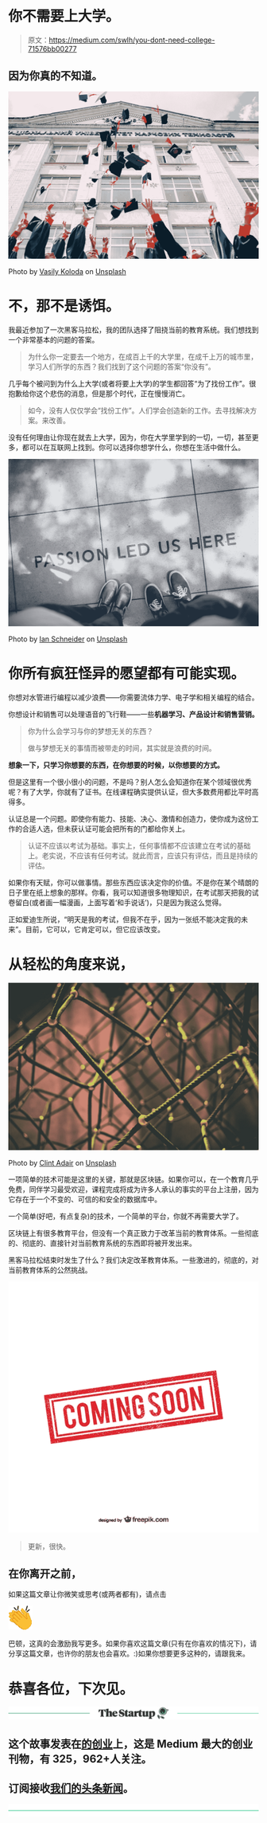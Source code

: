 # 你不需要上大学。

> 原文：<https://medium.com/swlh/you-dont-need-college-71576bb00277>

## 因为你真的不知道。

![](img/b48eb43f12d7a021f796869d5e4c3559.png)

Photo by [Vasily Koloda](https://unsplash.com/@napr0tiv?utm_source=medium&utm_medium=referral) on [Unsplash](https://unsplash.com?utm_source=medium&utm_medium=referral)

# 不，那不是诱饵。

我最近参加了一次黑客马拉松，我的团队选择了阻挠当前的教育系统。我们想找到一个非常基本的问题的答案。

> 为什么你一定要去一个地方，在成百上千的大学里，在成千上万的城市里，学习人们所学的东西？我们找到了这个问题的答案“你没有”。

几乎每个被问到为什么上大学(或者将要上大学)的学生都回答“为了找份工作”。很抱歉给你这个悲伤的消息，但是那个时代，正在慢慢消亡。

> 如今，没有人仅仅学会“找份工作”。人们学会创造新的工作。去寻找解决方案。来改善。

没有任何理由让你现在就去上大学，因为，你在大学里学到的一切，一切，甚至更多，都可以在互联网上找到。你可以选择你想学什么，你想在生活中做什么。

![](img/4fc713688c62f1c1675d778b80a7d544.png)

Photo by [Ian Schneider](https://unsplash.com/@goian?utm_source=medium&utm_medium=referral) on [Unsplash](https://unsplash.com?utm_source=medium&utm_medium=referral)

# 你所有疯狂怪异的愿望都有可能实现。

你想对水管进行编程以减少浪费——你需要流体力学、电子学和相关编程的结合。

你想设计和销售可以处理语音的飞行鞋——一些**机器学习、产品设计和销售营销。**

> 你为什么会学习与你的梦想无关的东西？
> 
> 做与梦想无关的事情而被带走的时间，其实就是浪费的时间。

**想象一下，只学习你想要的东西，在你想要的时候，以你想要的方式。**

但是这里有一个很小很小的问题，不是吗？别人怎么会知道你在某个领域很优秀呢？有了大学，你就有了证书。在线课程确实提供认证，但大多数费用都比平时高得多。

认证总是一个问题。即使你有能力、技能、决心、激情和创造力，使你成为这份工作的合适人选，但未获认证可能会把所有的门都给你关上。

> 认证不应该以考试为基础。事实上，任何事情都不应该建立在考试的基础上。老实说，不应该有任何考试。就此而言，应该只有评估，而且是持续的评估。

如果你有天赋，你可以做事情。那些东西应该决定你的价值。不是你在某个晴朗的日子里在纸上想象的那样。你看，我可以知道很多物理知识，在考试那天把我的试卷留白(或者画一幅漫画，上面写着‘和手说话’)，只是因为我这么觉得。

正如爱迪生所说，“明天是我的考试，但我不在乎，因为一张纸不能决定我的未来”。目前，它可以，它肯定可以，但它应该改变。

# 从轻松的角度来说，

![](img/46d82ead96d27fa2e1655a7be1313ea8.png)

Photo by [Clint Adair](https://unsplash.com/@clintadair?utm_source=medium&utm_medium=referral) on [Unsplash](https://unsplash.com?utm_source=medium&utm_medium=referral)

一项简单的技术可能是这里的关键，那就是区块链。如果你可以，在一个教育几乎免费，同伴学习最受欢迎，课程完成将成为许多人承认的事实的平台上注册，因为它存在于一个不变的、可信的和安全的数据库中。

一个简单(好吧，有点复杂)的技术，一个简单的平台，你就不再需要大学了。

区块链上有很多教育平台，但没有一个真正致力于改革当前的教育体系。一些彻底的、彻底的、直接针对当前教育系统的东西即将被开发出来。

黑客马拉松结束时发生了什么？我们决定改革教育体系。一些激进的，彻底的，对当前教育体系的公然挑战。

![](img/5988588eb1d7a73525a07f175faf0d4f.png)

> 更新，很快。

## 在你离开之前，

如果这篇文章让你微笑或思考(或两者都有)，请点击

![](img/4707aad4d6989aa598556faaf51dc3ec.png)

巴顿，这真的会激励我写更多。如果你喜欢这篇文章(只有在你喜欢的情况下)，请分享这篇文章，也许你的朋友也会喜欢。:)如果你想要更多这种的，请跟我来。

# 恭喜各位，下次见。

[![](img/308a8d84fb9b2fab43d66c117fcc4bb4.png)](https://medium.com/swlh)

## 这个故事发表在[的创业](https://medium.com/swlh)上，这是 Medium 最大的创业刊物，有 325，962+人关注。

## 订阅接收[我们的头条新闻](http://growthsupply.com/the-startup-newsletter/)。

[![](img/b0164736ea17a63403e660de5dedf91a.png)](https://medium.com/swlh)
